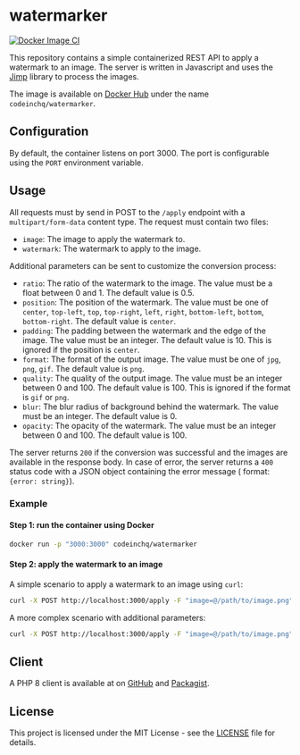 # watermarker

[![Docker Image CI](https://github.com/codeinchq/watermarker/actions/workflows/docker-image.yml/badge.svg)](https://github.com/codeinchq/watermarker/actions/workflows/docker-image.yml)

This repository contains a simple containerized REST API to apply a watermark to an image. The server is written in Javascript and uses the [Jimp](https://www.npmjs.com/package/jimp) library to process the images.

The image is available on [Docker Hub](https://hub.docker.com/r/codeinchq/watermarker) under the name `codeinchq/watermarker`.

## Configuration

By default, the container listens on port 3000. The port is configurable using the `PORT` environment variable.

## Usage

All requests must by send in POST to the `/apply` endpoint with a `multipart/form-data` content type. The request must
contain two files:
* `image`: The image to apply the watermark to.
* `watermark`: The watermark to apply to the image.

Additional parameters can be sent to customize the conversion process:
* `ratio`: The ratio of the watermark to the image. The value must be a float between 0 and 1. The default value is 0.5.
* `position`: The position of the watermark. The value must be one of `center`, `top-left`, `top`, `top-right`, `left`, `right`, `bottom-left`, `bottom`, `bottom-right`. The default value is `center`.
* `padding`: The padding between the watermark and the edge of the image. The value must be an integer. The default value is 10. This is ignored if the position is `center`.
* `format`: The format of the output image. The value must be one of `jpg`, `png`, `gif`. The default value is `png`.
* `quality`: The quality of the output image. The value must be an integer between 0 and 100. The default value is 100. This is ignored if the format is `gif` or `png`.
* `blur`: The blur radius of background behind the watermark. The value must be an integer. The default value is 0.
* `opacity`: The opacity of the watermark. The value must be an integer between 0 and 100. The default value is 100.

The server returns `200` if the conversion was successful and the images are available in the response body. In case of
error, the server returns a `400` status code with a JSON object containing the error message (
format: `{error: string}`).

### Example

#### Step 1: run the container using Docker

```bash
docker run -p "3000:3000" codeinchq/watermarker 
```

#### Step 2: apply the watermark to an image

A simple scenario to apply a watermark to an image using `curl`:
```bash
curl -X POST http://localhost:3000/apply -F "image=@/path/to/image.png" -F "watermark=@/path/to/watermark.png" -o watermarked.png
```

A more complex scenario with additional parameters:
```bash
curl -X POST http://localhost:3000/apply -F "image=@/path/to/image.png" -F "watermark=@/path/to/watermark.png" -F "blur=3" -F "ratio=1" -F "format=jpg" -F "quality=100" -o test-watermarked.jpg
```

## Client

A PHP 8 client is available at on [GitHub](https://github.com/codeinchq/watermarker-php-client)
and [Packagist](https://packagist.org/packages/codeinc/watermarker-client).

## License

This project is licensed under the MIT License - see
the [LICENSE](https://github.com/codeinchq/watermarker?tab=MIT-1-ov-file) file for details.
